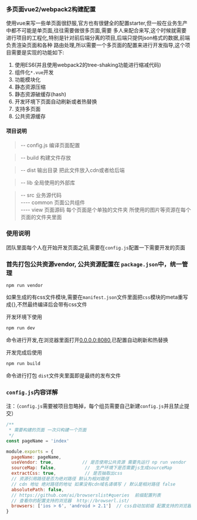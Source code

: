 ### 多页面vue2/webpack2构建配置

使用vue来写一些单页面很舒服,官方也有很健全的配置starter,但一般在业务生产中都不可能是单页面,往往需要做很多页面,需要
多人来配合来写,这个时候就需要进行项目的工程化,特别是针对前后端分离的项目,后端只提供json格式的数据,前端负责渲染页面和各种
路由处理,所以需要一个多页面的配置来进行开发指导,这个项目需要是实现的功能如下:

1.  使用ES6(并且使用webpack2的tree-shaking功能进行缩减代码)
2.  组件化`*.vue`开发
3.  功能模块化
4.  静态资源压缩
5.  静态资源破缓存(hash)
6.  开发环境下页面自动刷新或者热替换
7.  支持多页面
8.  公共资源缓存

#### 项目说明
> -- config.js             编译页面配置

> -- build                 构建文件存放   

> -- dist                  输出目录 把此文件放入cdn或者给后端    

>--  lib                    全局使用的外部库    

>--  src                    业务源代码   
>---- common                页面公共组件      
>---- view                  页面源码 每个页面是个单独的文件夹 所使用的图片等资源在每个页面的文件夹里面    


### 使用说明
团队里面每个人在开始开发页面之前,需要在`config.js`配置一下需要开发的页面        

### 首先打包公共资源vendor, 公共资源配置在 `package.json`中，统一管理
```
npm run vendor
```
如果生成的有css文件模块,需要在`manifest.json`文件里面把`css`模块的meta重写成{},不然最终编译后会带有css文件

开发环境下使用
```bash
npm run dev
```
命令进行开发,在浏览器里面打开[0.0.0.0:8080](http://0.0.0.0:8080),已配置自动刷新和热替换    

开发完成后使用
```bash
npm run build
```
命令进行打包 `dist`文件夹里面即是最终的发布文件


### `config.js`内容详解 
注：（`config.js`需要被项目忽略掉，每个组员需要自己新建`config.js`并且禁止提交）

```javascript
/**
 * 需要构建的页面 一次只构建一个页面
 */
const pageName = 'index'

module.exports = {
  pageName: pageName,
  useVendor: true,           // 是否使用公共资源 需要先运行 np run vendor
  sourceMap: false,           //  生产环境下是否需要js生成sourceMap
  extractCss: true,           // 是否抽取出css
  // 资源引用路径是否为绝对路径 默认为相对路径
  // cdn 地址 绝对路径的地址 如果没有cdn域名请填写 / 默认是相对路径 false
  absolutePath: false,
  // https://github.com/ai/browserslist#queries  前缀配置列表
  // 查看你的配置支持的浏览器  http://browserl.ist/
  browsers: ['ios > 6', 'android > 2.1']  // css自动加前缀 配置支持的浏览器
}
```
